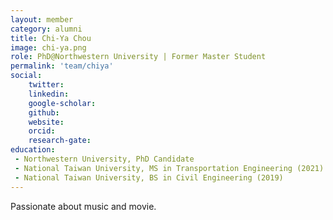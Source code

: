 ```yaml
---
layout: member
category: alumni
title: Chi-Ya Chou
image: chi-ya.png
role: PhD@Northwestern University | Former Master Student
permalink: 'team/chiya'
social:
    twitter: 
    linkedin: 
    google-scholar: 
    github: 
    website: 
    orcid: 
    research-gate: 
education:
 - Northwestern University, PhD Candidate
 - National Taiwan University, MS in Transportation Engineering (2021)
 - National Taiwan University, BS in Civil Engineering (2019)
---
```


Passionate about music and movie.
